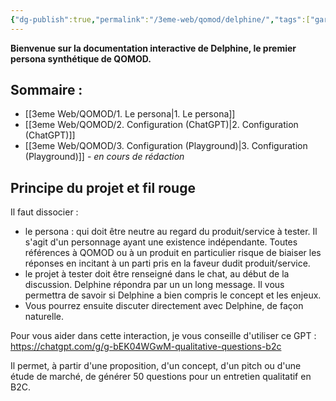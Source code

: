 ```yaml
---
{"dg-publish":true,"permalink":"/3eme-web/qomod/delphine/","tags":["gardenEntry"]}
---
```


**Bienvenue sur la documentation interactive de Delphine, le premier persona synthétique de QOMOD.**

## Sommaire :
- [[3eme Web/QOMOD/1. Le persona\|1. Le persona]]
- [[3eme Web/QOMOD/2. Configuration (ChatGPT)\|2. Configuration (ChatGPT)]]
- [[3eme Web/QOMOD/3. Configuration (Playground)\|3. Configuration (Playground)]] - *en cours de rédaction*

## Principe du projet et fil rouge

Il faut dissocier :
- le persona : qui doit être neutre au regard du produit/service à tester. Il s'agit d'un personnage ayant une existence indépendante. Toutes références à QOMOD ou à un produit en particulier risque de biaiser les réponses en incitant à un parti pris en la faveur dudit produit/service.
- le projet à tester doit être renseigné dans le chat, au début de la discussion. Delphine répondra par un un long message. Il vous permettra de savoir si Delphine a bien compris le concept et les enjeux.
- Vous pourrez ensuite discuter directement avec Delphine, de façon naturelle.

Pour vous aider dans cette interaction, je vous conseille d'utiliser ce GPT :
https://chatgpt.com/g/g-bEK04WGwM-qualitative-questions-b2c

Il permet, à partir d'une proposition, d'un concept, d'un pitch ou d'une étude de marché, de générer 50 questions pour un entretien qualitatif en B2C.
  